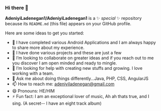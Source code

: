### Hi there 👋


**AdeniyiLadenegan1/AdeniyiLadenegan1** is a ✨ _special_ ✨ repository because its `README.md` (this file) appears on your GitHub profile.

Here are some ideas to get you started:

- 🔭 I have completed various Android Applications and I am always happy to share more about my experience.
- 🌱 I have done various projects and these are just a few
- 👯 I’m looking to collaborate on greater ideas and if you reach out to me you discover I am open minded and ready to mingle.
- 🤔 I’m looking for help with creating new stuffs and growing. I love working with a team.
- 💬 Ask me about doing things differently...Java, PHP, CSS, AngularJS
- 📫 How to reach me: adeniyiladenegan@gmail.com
- 😄 Pronouns: HE/HIM
- ⚡ Fun fact: I am an exceptional lover of music, Ah ah thats true, and I sing. (A secret-- I have an eight track album)

